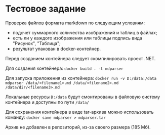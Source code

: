 # Тестовое задание
Проверка файлов формата markdown по следующим условиям:
- подсчет суммарного количества изображений и таблиц в файлах;
- есть ли у каждого изображения или таблицы подпись вида "Рисунок", "Таблица";
- результат упакован в docker-контейнер.

Перед созданием контейнера следует скомпилировать проект .NET.

Для создания контейнера:
```docker build . -t mdparser```

Для запуска приложения из контейнера:
```docker run -v D:/data:/data mdparser /data/<filename1>.md /data/<filename2>.md /data/dir/<filename3>.md```

Локальные ресурсы ```D:/data``` будут смонтированы в файловую систему контейнера и доступны по пути ```/data/```

Для сохранения контейнера в виде tar-архива можно использовать команду:
```docker save mdparser > mdparser.tar```

Архив не добавлен в репозиторий, из-за своего размера (185 Мб).




